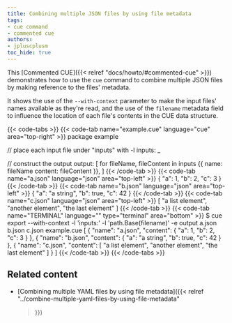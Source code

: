 ```yaml
---
title: Combining multiple JSON files by using file metadata
tags:
- cue command
- commented cue
authors:
- jpluscplusm
toc_hide: true
---
```


This [Commented CUE]({{< relref "docs/howto/#commented-cue" >}}) demonstrates
how to use the `cue` command to combine multiple JSON files by making reference
to the files' metadata.

It shows the use of the `--with-context` parameter to make the input files'
names available as they're read, and the use of the `filename` metadata field
to influence the location of each file's contents in the CUE data structure.

{{< code-tabs >}}
{{< code-tab name="example.cue" language="cue"  area="top-right" >}}
package example

// place each input file under "inputs" with -l
inputs: _

// construct the output
output: [
	for fileName, fileContent in inputs {{
		name:    fileName
		content: fileContent
	}},
]
{{< /code-tab >}}
{{< code-tab name="a.json" language="json"  area="top-left" >}}
{
    "a": 1,
    "b": 2,
    "c": 3
}
{{< /code-tab >}}
{{< code-tab name="b.json" language="json"  area="top-left" >}}
{
    "a": "a string",
    "b": true,
    "c": 42
}
{{< /code-tab >}}
{{< code-tab name="c.json" language="json"  area="top-left" >}}
[
    "a list element",
    "another element",
    "the last element"
]
{{< /code-tab >}}
{{< code-tab name="TERMINAL" language="" type="terminal" area="bottom" >}}
$ cue export --with-context -l 'inputs:' -l 'path.Base(filename)' -e output a.json b.json c.json example.cue
[
    {
        "name": "a.json",
        "content": {
            "a": 1,
            "b": 2,
            "c": 3
        }
    },
    {
        "name": "b.json",
        "content": {
            "a": "a string",
            "b": true,
            "c": 42
        }
    },
    {
        "name": "c.json",
        "content": [
            "a list element",
            "another element",
            "the last element"
        ]
    }
]
{{< /code-tab >}}
{{< /code-tabs >}}

## Related content

- [Combining multiple YAML files by using file metadata]({{< relref
    "../combine-multiple-yaml-files-by-using-file-metadata"
  >}})
